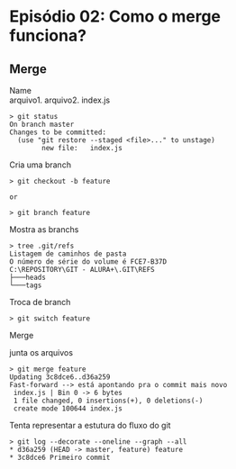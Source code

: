 # Episódio 02: Como o merge funciona?

## Merge

Name                    
  arquivo1. arquivo2. index.js

```
> git status
On branch master
Changes to be committed:
  (use "git restore --staged <file>..." to unstage)
        new file:   index.js
```

Cria uma branch

```
> git checkout -b feature

or 

> git branch feature
```

Mostra as branchs

```
> tree .git/refs
Listagem de caminhos de pasta
O número de série do volume é FCE7-B37D
C:\REPOSITORY\GIT - ALURA+\.GIT\REFS
├───heads
└───tags
```

Troca de branch

```
> git switch feature
```

Merge 

junta os arquivos

```
> git merge feature
Updating 3c8dce6..d36a259
Fast-forward --> está apontando pra o commit mais novo
 index.js | Bin 0 -> 6 bytes
 1 file changed, 0 insertions(+), 0 deletions(-)
 create mode 100644 index.js
```

Tenta representar a estutura do fluxo do git

```
> git log --decorate --oneline --graph --all
* d36a259 (HEAD -> master, feature) feature
* 3c8dce6 Primeiro commit
```